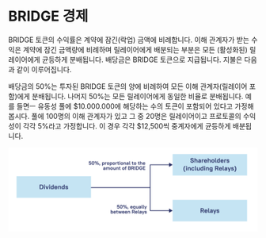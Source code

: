 # BRIDGE 경제

BRIDGE 토큰의 수익률은 계약에 잠긴(락업) 금액에 비례합니다. 이해 관계자가 받는 수익은 계약에 잠긴 금액량에 비례하며 릴레이어에게 배분되는 부분은 모든 (활성화된) 릴레이어에게 균등하게 분배됩니다. 배당금은 BRIDGE 토큰으로 지급됩니다. 지불은 다음과 같이 이루어집니다.&#x20;

배당금의 50%는 투자된 BRIDGE 토큰의 양에 비례하여 모든 이해 관계자(릴레이어 포함)에게 분배됩니다. 나머지 50%는 모든 릴레이어에게 동일한 비율로 분배됩니다. 예를 들면ㅡ 유동성 풀에 $10.000.000에 해당하는 수의 토큰이 포함되어 있다고 가정해 봅시다. 풀에 100명의 이해 관계자가 있고 그 중 20명은 릴레이어이고 프로토콜의 수익성이 각각 5%라고 가정합니다. 이 경우 각각 $12,500씩 중계자에게 균등하게 배분됩니다.

![](<../../.gitbook/assets/image (22).png>)
